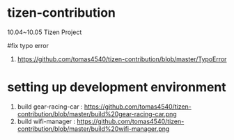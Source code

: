 # tizen-contribution
10.04~10.05 Tizen Project

#fix typo error

1. https://github.com/tomas4540/tizen-contribution/blob/master/TypoError

# setting up development environment

1. build gear-racing-car : https://github.com/tomas4540/tizen-contribution/blob/master/build%20gear-racing-car.png
2. build wifi-manager : https://github.com/tomas4540/tizen-contribution/blob/master/build%20wifi-manager.png
